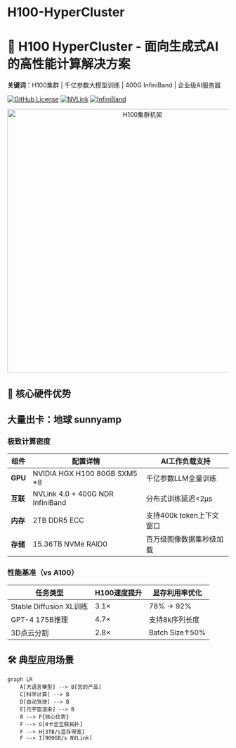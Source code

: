 # H100-HyperCluster
# 🚀 H100 HyperCluster - 面向生成式AI的高性能计算解决方案 
**关键词**：H100集群 | 千亿参数大模型训练 | 400G InfiniBand | 企业级AI服务器

[![GitHub License](https://img.shields.io/badge/硬件规格-商用授权-blue)](https://您的产品官网)
[![NVLink](https://img.shields.io/badge/NVLink-900GB/s-brightgreen)](https://www.nvidia.com)
[![InfiniBand](https://img.shields.io/badge/NDR_InfiniBand-400G-important)](https://www.mellanox.com)

<p align="center">
  <img src="https://example.com/您的服务器实拍图.jpg" width="600" alt="H100集群机架">
</p>

## 🌟 核心硬件优势
## 大量出卡：地球 sunnyamp
  
### 极致计算密度
| 组件         | 配置详情                          | AI工作负载支持                 |
|--------------|----------------------------------|------------------------------|
| ​**GPU**      | NVIDIA HGX H100 80GB SXM5 *8     | 千亿参数LLM全量训练            |
| ​**互联**     | NVLink 4.0 + 400G NDR InfiniBand | 分布式训练延迟<2μs            |
| ​**内存**     | 2TB DDR5 ECC                     | 支持400k token上下文窗口       |
| ​**存储**     | 15.36TB NVMe RAID0               | 百万级图像数据集秒级加载       |

### 性能基准（vs A100）
| 任务类型        | H100速度提升 | 显存利用率优化 |
|---------------|-------------|--------------|
| Stable Diffusion XL训练 | 3.1×        | 78% → 92%    |
| GPT-4 175B推理 | 4.7×        | 支持8k序列长度 |
| 3D点云分割      | 2.8×        | Batch Size↑50%|

## 🛠️ 典型应用场景
```mermaid
graph LR
    A[大语言模型] --> B[您的产品]
    C[科学计算] --> B
    D[自动驾驶] --> B
    E[元宇宙渲染] --> B
    B --> F{核心优势}
    F --> G[8卡全互联拓扑]
    F --> H[3TB/s显存带宽]
    F --> I[900GB/s NVLink]

